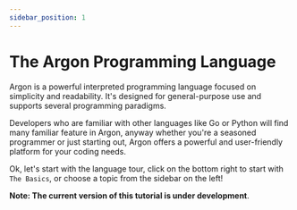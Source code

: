 ```yaml
---
sidebar_position: 1
---
```


# The Argon Programming Language
Argon is a powerful interpreted programming language focused on simplicity and readability. It's designed for general-purpose use and supports several programming paradigms.

Developers who are familiar with other languages like Go or Python will find many familiar feature in Argon, anyway whether you're a seasoned programmer or just starting out, Argon offers a powerful and user-friendly platform for your coding needs.

Ok, let's start with the language tour, click on the bottom right to start with `The Basics`, or choose a topic from the sidebar on the left!

**Note: The current version of this tutorial is under development**.
